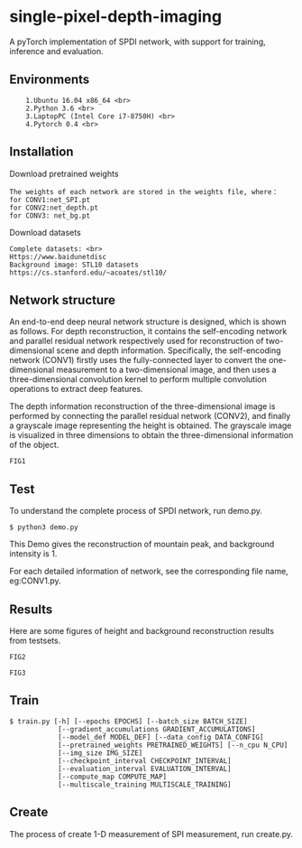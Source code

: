 # single-pixel-depth-imaging
A pyTorch implementation of SPDI network, with support for training, inference and evaluation.

## Environments

        1.Ubuntu 16.04 x86_64 <br>
        2.Python 3.6 <br>
        3.LaptopPC (Intel Core i7-8750H) <br>
        4.Pytorch 0.4 <br>


## Installation
Download pretrained weights
    
    The weights of each network are stored in the weights file, where： 
    for CONV1:net_SPI.pt  
    for CONV2:net_depth.pt
    for CONV3: net_bg.pt 

Download datasets 
    
    Complete datasets: <br>
    Https://www.baidunetdisc 
    Background image: STL10 datasets 
    https://cs.stanford.edu/~acoates/stl10/ 
  
## Network structure
An end-to-end deep neural network structure is designed, which is shown as follows. For depth reconstruction, it contains the self-encoding network and parallel residual network respectively used for reconstruction of two-dimensional scene and depth information. Specifically, the self-encoding network (CONV1) firstly uses the fully-connected layer to convert the one-dimensional measurement to a two-dimensional image, and then uses a three-dimensional convolution kernel to perform multiple convolution operations to extract deep features. <br>


The depth information reconstruction of the three-dimensional image is performed by connecting the parallel residual network (CONV2), and finally a grayscale image representing the height is obtained. The grayscale image is visualized in three dimensions to obtain the three-dimensional information of the object. <br>
    
    FIG1
  
## Test 
To understand the complete process of SPDI network, run demo.py. 
    
    $ python3 demo.py 
This Demo gives the reconstruction of mountain peak, and background intensity is 1. 

For each detailed information of network, see the corresponding file name, eg:CONV1.py.

## Results
Here are some figures of height and background reconstruction results from testsets.
    
    FIG2 
    
    FIG3

## Train
    $ train.py [-h] [--epochs EPOCHS] [--batch_size BATCH_SIZE]
                [--gradient_accumulations GRADIENT_ACCUMULATIONS]
                [--model_def MODEL_DEF] [--data_config DATA_CONFIG]
                [--pretrained_weights PRETRAINED_WEIGHTS] [--n_cpu N_CPU]
                [--img_size IMG_SIZE]
                [--checkpoint_interval CHECKPOINT_INTERVAL]
                [--evaluation_interval EVALUATION_INTERVAL]
                [--compute_map COMPUTE_MAP]
                [--multiscale_training MULTISCALE_TRAINING]

## Create
The process of create 1-D measurement of SPI measurement, run create.py.
